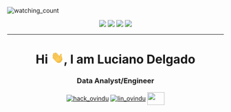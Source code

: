 <!--  <p align="center">
  <img src="https://github.com/lmdcma27/WebPage/blob/testing/src/assets/images/WebPageLogo.png" height="200"/>
</p>
<br> -->

<p align="left"> 
<img src="https://komarev.com/ghpvc/?username=OvinduWijethunge&color=brightgreen" alt="watching_count" />
 </p>
 <p align="center">
<img src="https://img.shields.io/badge/Age-27-blue" />
  <img src="https://img.shields.io/badge/Focus-Data Engineering-brightgreen" />
  <img src="https://img.shields.io/badge/Lives-Guatemala City-success" />
  <img src="https://img.shields.io/badge/Languages-English%20%26%20Spanish-brightgreen" />
</p>
<hr>
<h1 align="center">Hi <img src="https://raw.githubusercontent.com/ABSphreak/ABSphreak/master/gifs/Hi.gif" width="30px">, I am Luciano Delgado</h1>
<h3 align="center"> Data Analyst/Engineer </h3>
<p align="center">
<a href="https://www.hackerrank.com/profile/lmdcma27" target="blank"><img align="center" src="https://cdn.worldvectorlogo.com/logos/hackerrank.svg" alt="hack_ovindu" height="30" width="40" /></a>
<a href="https://lmdcma27.github.io/WebPage/" target="blank"><img align="center" src="https://image.flaticon.com/icons/png/128/174/174857.png" alt="lin_ovindu" height="30" width="40" /></a>  
 <a href = "mailto: lmdcma27@gmail.com"><img align="center" src="https://seeklogo.com/images/G/gmail-new-2020-logo-32DBE11BB4-seeklogo.com.png" height="30" width="40" /></a>
</p>
</p>

